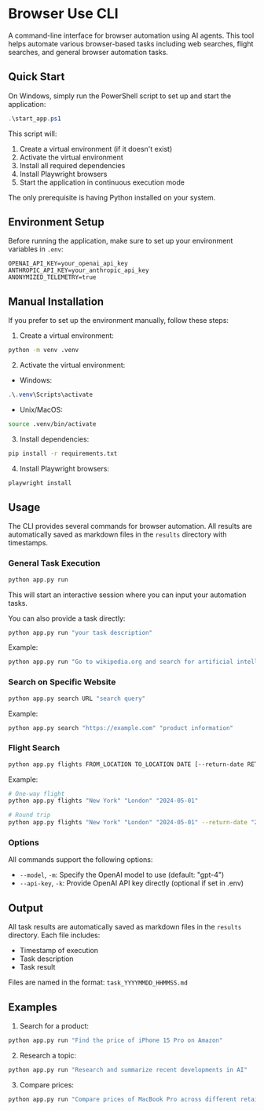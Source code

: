 # Browser Use CLI

A command-line interface for browser automation using AI agents. This tool helps automate various browser-based tasks including web searches, flight searches, and general browser automation tasks.

## Quick Start

On Windows, simply run the PowerShell script to set up and start the application:
```powershell
.\start_app.ps1
```
This script will:
1. Create a virtual environment (if it doesn't exist)
2. Activate the virtual environment
3. Install all required dependencies
4. Install Playwright browsers
5. Start the application in continuous execution mode

The only prerequisite is having Python installed on your system.

## Environment Setup

Before running the application, make sure to set up your environment variables in `.env`:
```
OPENAI_API_KEY=your_openai_api_key
ANTHROPIC_API_KEY=your_anthropic_api_key
ANONYMIZED_TELEMETRY=true
```

## Manual Installation

If you prefer to set up the environment manually, follow these steps:

1. Create a virtual environment:
```bash
python -m venv .venv
```

2. Activate the virtual environment:
- Windows:
```powershell
.\.venv\Scripts\activate
```
- Unix/MacOS:
```bash
source .venv/bin/activate
```

3. Install dependencies:
```bash
pip install -r requirements.txt
```

4. Install Playwright browsers:
```bash
playwright install
```

## Usage

The CLI provides several commands for browser automation. All results are automatically saved as markdown files in the `results` directory with timestamps.

### General Task Execution
```bash
python app.py run
```
This will start an interactive session where you can input your automation tasks.

You can also provide a task directly:
```bash
python app.py run "your task description"
```

Example:
```bash
python app.py run "Go to wikipedia.org and search for artificial intelligence"
```

### Search on Specific Website
```bash
python app.py search URL "search query"
```

Example:
```bash
python app.py search "https://example.com" "product information"
```

### Flight Search
```bash
python app.py flights FROM_LOCATION TO_LOCATION DATE [--return-date RETURN_DATE]
```

Example:
```bash
# One-way flight
python app.py flights "New York" "London" "2024-05-01"

# Round trip
python app.py flights "New York" "London" "2024-05-01" --return-date "2024-05-15"
```

### Options

All commands support the following options:
- `--model`, `-m`: Specify the OpenAI model to use (default: "gpt-4")
- `--api-key`, `-k`: Provide OpenAI API key directly (optional if set in .env)

## Output

All task results are automatically saved as markdown files in the `results` directory. Each file includes:
- Timestamp of execution
- Task description
- Task result

Files are named in the format: `task_YYYYMMDD_HHMMSS.md`

## Examples

1. Search for a product:
```bash
python app.py run "Find the price of iPhone 15 Pro on Amazon"
```

2. Research a topic:
```bash
python app.py run "Research and summarize recent developments in AI"
```

3. Compare prices:
```bash
python app.py run "Compare prices of MacBook Pro across different retailers"
